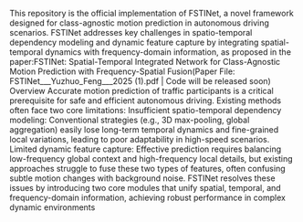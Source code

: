 This repository is the official implementation of FSTINet, a novel framework designed for class-agnostic motion prediction in autonomous driving scenarios. FSTINet addresses key challenges in spatio-temporal dependency modeling and dynamic feature capture by integrating spatial-temporal dynamics with frequency-domain information, as proposed in the paper:FSTINet: Spatial-Temporal Integrated Network for Class-Agnostic Motion Prediction with Frequency-Spatial Fusion(Paper File: FSTINet___Yuzhuo_Feng___2025 (1).pdf | Code will be released soon)
Overview
Accurate motion prediction of traffic participants is a critical prerequisite for safe and efficient autonomous driving. Existing methods often face two core limitations:
Insufficient spatio-temporal dependency modeling: Conventional strategies (e.g., 3D max-pooling, global aggregation) easily lose long-term temporal dynamics and fine-grained local variations, leading to poor adaptability in high-speed scenarios.
Limited dynamic feature capture: Effective prediction requires balancing low-frequency global context and high-frequency local details, but existing approaches struggle to fuse these two types of features, often confusing subtle motion changes with background noise.
FSTINet resolves these issues by introducing two core modules that unify spatial, temporal, and frequency-domain information, achieving robust performance in complex dynamic environments
